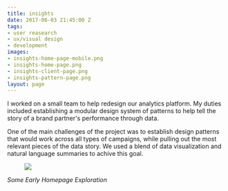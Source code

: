 ```yaml
---
title: insights
date: 2017-06-03 21:45:00 Z
tags:
- user reasearch
- ux/visual design
- development
images:
- insights-home-page-mobile.png
- insights-home-page.png
- insights-client-page.png
- insights-pattern-page.png
layout: page
---
```


I worked on a small team to help redesign our analytics platform. My duties included establishing a modular design system of patterns to help tell the story of a brand partner's performance through data.

One of the main challenges of the project was to establish design patterns that would work across all types of campaigns, while pulling out the most relevant pieces of the data story. We used a blend of data visualization and natural language summaries to achive this goal.

<!--more-->

<figure>
  <img src="../uploads/insights-early.jpg">
</figure>
<cite>Some Early Homepage Exploration</cite>
